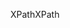 <span data-ttu-id="5950d-101">XPath</span><span class="sxs-lookup"><span data-stu-id="5950d-101">XPath</span></span>